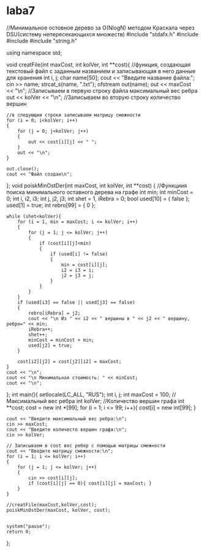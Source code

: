 # laba7
//Минимальное остовное дерево за O(NlogN) методом Краскала через DSU(систему непересекающихся множеств)
#include "stdafx.h"
#include <iostream>
#include <fstream>
#include "string.h"


using namespace std;

void creatFile(int maxCost, int kolVer, int **cost){
	//функция, создающая текстовый файл с заданным названием и записывающая в него данные для хранения
	int i, j;
	char name[50];
	cout << "Введите название файла:";
	cin >> name;
	strcat_s(name, ".txt");
	ofstream out(name);
	out << maxCost << "\n"; //Записываем в первую строку файла максимальный вес ребра
	out << kolVer << "\n";  //Записываем во вторую строку количество вершин

	//в следующии строки записываем матрицу смежности
	for (i = 0; i<kolVer; i++)
	{
		for (j = 0; j<kolVer; j++)
		{
			out << cost[i][j] << " ";
		}
		out << "\n";
	}

	out.close();
	cout << "Файл создан\n";
};
void poiskMinOstDer(int maxCost, int kolVer, int **cost)
{
	//Функциия поиска минимального оставного дерева на графе
	int min;
	int minCost = 0;
	int i, i2, i3;
	int j, j2, j3;
	int shet = 1, iRebra = 0;
	bool used[10] = { false };
	used[1] = true;
	int rebro[99] = { 0 };

	while (shet<kolVer){
		for (i = 1, min = maxCost; i <= kolVer; i++)
		{
			for (j = 1; j <= kolVer; j++)
			{
				if (cost[i][j]<min)
				{
					if (used[i] != false)
					{
						min = cost[i][j];
						i2 = i3 = i;
						j2 = j3 = j;
					}
				}
			}
		}
		if (used[i3] == false || used[j3] == false)
		{
			rebro[iRebra] = j2;
			cout << "\n Из " << i2 << " вершины в " << j2 << " вершину, ребро=" << min;
			iRebra++;
			shet++;
			minCost = minCost + min;
			used[j2] = true;
		}

		cost[i2][j2] = cost[j2][i2] = maxCost;
	}
	cout << "\n";
	cout << "\n Минимальная стоимость: " << minCost;
	cout << "\n";
};
int main(){
	setlocale(LC_ALL, "RUS");
	int i, j;
	int maxCost = 100; //Максимальный вес ребра
	int kolVer; //Количество вершин графа
	int **cost;
	cost = new int *[99];
	for (i = 1; i <= 99; i++){ cost[i] = new int[99]; }


	cout << "Введите максимальный вес ребра:\n";
	cin >> maxCost;
	cout << "Введите количесто вершин графа:\n";
	cin >> kolVer;

	// Записываем в cost вес ребер с помощью матрицы смежности
	cout << "Введите матрицу смежности:\n";
	for (i = 1; i <= kolVer; i++)
	{
		for (j = 1; j <= kolVer; j++)
		{
			cin >> cost[i][j];
			if (cost[i][j] == 0){ cost[i][j] = maxCost; }
		}
	}

	//creatFile(maxCost,kolVer,cost);
	poiskMinOstDer(maxCost, kolVer, cost);


	system("pause");
	return 0;
};
